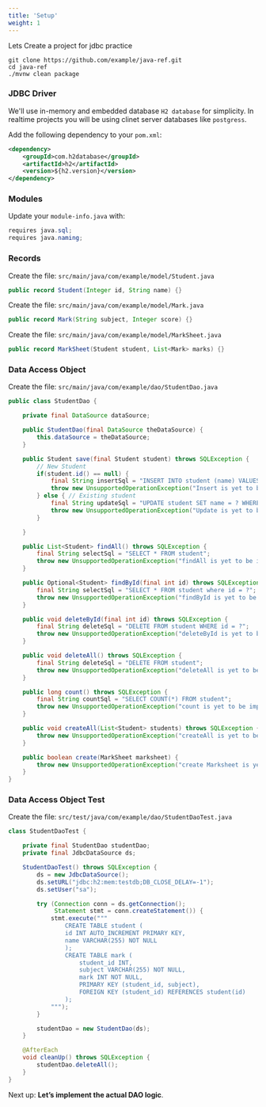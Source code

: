 ```yaml
---
title: 'Setup'
weight: 1
--- 
```


Lets Create a project for jdbc practice

```shell
git clone https://github.com/example/java-ref.git
cd java-ref
./mvnw clean package
```

### JDBC Driver

We'll use in-memory and embedded database `H2 database` for simplicity. In realtime projects you will be using clinet server databases like `postgress`.

Add the following dependency to your `pom.xml`:

```xml
<dependency>
    <groupId>com.h2database</groupId>
    <artifactId>h2</artifactId>
    <version>${h2.version}</version>
</dependency>
```

### Modules

Update your `module-info.java` with:

```java
requires java.sql;
requires java.naming;
```

### Records

Create the file: `src/main/java/com/example/model/Student.java`

```java
public record Student(Integer id, String name) {}
```

Create the file: `src/main/java/com/example/model/Mark.java`

```java
public record Mark(String subject, Integer score) {}
```

Create the file: `src/main/java/com/example/model/MarkSheet.java`

```java
public record MarkSheet(Student student, List<Mark> marks) {}
```

### Data Access Object

Create the file: `src/main/java/com/example/dao/StudentDao.java`

```java
public class StudentDao {

    private final DataSource dataSource;

    public StudentDao(final DataSource theDataSource) {
        this.dataSource = theDataSource;
    }

    public Student save(final Student student) throws SQLException {
        // New Student
        if(student.id() == null) {
            final String insertSql = "INSERT INTO student (name) VALUES (?)";
            throw new UnsupportedOperationException("Insert is yet to be implemented");
        } else { // Existing student
            final String updateSql = "UPDATE student SET name = ? WHERE id = ?";
            throw new UnsupportedOperationException("Update is yet to be implemented");
        }

    }

    public List<Student> findAll() throws SQLException {
        final String selectSql = "SELECT * FROM student";
        throw new UnsupportedOperationException("findAll is yet to be implemented");
    }

    public Optional<Student> findById(final int id) throws SQLException {
        final String selectSql = "SELECT * FROM student where id = ?";
        throw new UnsupportedOperationException("findById is yet to be implemented");
    }

    public void deleteById(final int id) throws SQLException {
        final String deleteSql = "DELETE FROM student WHERE id = ?";
        throw new UnsupportedOperationException("deleteById is yet to be implemented");
    }

    public void deleteAll() throws SQLException {
        final String deleteSql = "DELETE FROM student";
        throw new UnsupportedOperationException("deleteAll is yet to be implemented");
    }

    public long count() throws SQLException {
        final String countSql = "SELECT COUNT(*) FROM student";
        throw new UnsupportedOperationException("count is yet to be implemented");
    }

    public void createAll(List<Student> students) throws SQLException {
        throw new UnsupportedOperationException("createAll is yet to be implemented");
    }

    public boolean create(MarkSheet marksheet) {
        throw new UnsupportedOperationException("create Marksheet is yet to be implemented");
    }
}
```

### Data Access Object Test

Create the file: `src/test/java/com/example/dao/StudentDaoTest.java`

```java
class StudentDaoTest {

    private final StudentDao studentDao;
    private final JdbcDataSource ds;

    StudentDaoTest() throws SQLException {
        ds = new JdbcDataSource();
        ds.setURL("jdbc:h2:mem:testdb;DB_CLOSE_DELAY=-1");
        ds.setUser("sa");

        try (Connection conn = ds.getConnection();
             Statement stmt = conn.createStatement()) {
            stmt.execute("""
                CREATE TABLE student (
                id INT AUTO_INCREMENT PRIMARY KEY,
                name VARCHAR(255) NOT NULL
                );
                CREATE TABLE mark (
                    student_id INT,
                    subject VARCHAR(255) NOT NULL,
                    mark INT NOT NULL,
                    PRIMARY KEY (student_id, subject),
                    FOREIGN KEY (student_id) REFERENCES student(id)
                );
            """);
        }

        studentDao = new StudentDao(ds);
    }

    @AfterEach
    void cleanUp() throws SQLException {
        studentDao.deleteAll();
    }
}
```

Next up: **Let’s implement the actual DAO logic**.
